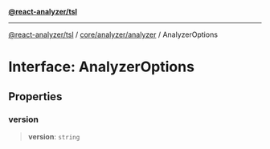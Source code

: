 [**@react-analyzer/tsl**](../../../../README.md)

***

[@react-analyzer/tsl](../../../../README.md) / [core/analyzer/analyzer](../README.md) / AnalyzerOptions

# Interface: AnalyzerOptions

## Properties

### version

> **version**: `string`
